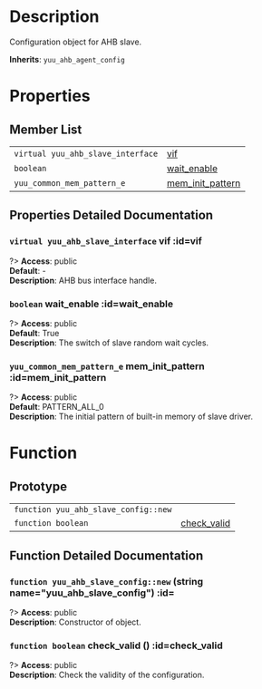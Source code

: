 # Description

Configuration object for AHB slave.  

**Inherits**: ``yuu_ahb_agent_config``

# Properties

## Member List

| | |
| - | - |
| `virtual yuu_ahb_slave_interface` | [vif](#vif) |
| `boolean` | [wait_enable](#wait_enable) |
| `yuu_common_mem_pattern_e` | [mem_init_pattern](#mem_init_pattern) |

## Properties Detailed Documentation

### `virtual yuu_ahb_slave_interface` vif :id=vif

?> **Access**: public  
**Default**: -  
**Description**: AHB bus interface handle.  


### `boolean` wait_enable :id=wait_enable

?> **Access**: public  
**Default**: True  
**Description**: The switch of slave random wait cycles.  


### `yuu_common_mem_pattern_e` mem_init_pattern :id=mem_init_pattern

?> **Access**: public  
**Default**: PATTERN_ALL_0  
**Description**: The initial pattern of built-in memory of slave driver.  


# Function

## Prototype

| | |
| - | - |
| `function yuu_ahb_slave_config::new` | [](#) |
| `function boolean` | [check_valid](#check_valid) |

## Function Detailed Documentation

### `function yuu_ahb_slave_config::new`  (string name="yuu_ahb_slave_config") :id=

?> **Access**: public  
**Description**: Constructor of object.  


### `function boolean` check_valid () :id=check_valid

?> **Access**: public  
**Description**: Check the validity of the configuration.  


